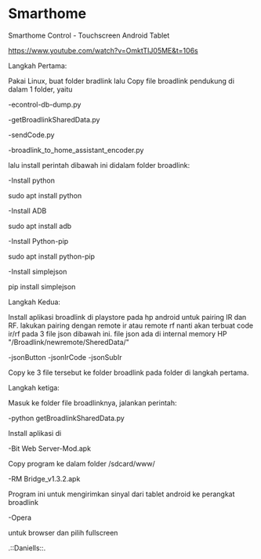 # Smarthome
Smarthome Control - Touchscreen Android Tablet

https://www.youtube.com/watch?v=OmktTIJ05ME&t=106s


Langkah Pertama:

Pakai Linux, buat folder bradlink lalu Copy file broadlink pendukung di dalam 1 folder, yaitu

-econtrol-db-dump.py

-getBroadlinkSharedData.py

-sendCode.py

-broadlink_to_home_assistant_encoder.py


lalu install perintah dibawah ini didalam folder broadlink:

-Install python

 sudo apt install python
 
-Install ADB

 sudo apt install adb
 
-Install Python-pip

 sudo apt install python-pip
 
-Install simplejson

 pip install simplejson


Langkah Kedua:

Install aplikasi broadlink di playstore pada hp android untuk pairing IR dan RF.
lakukan pairing dengan remote ir atau remote rf nanti akan terbuat code ir/rf pada 3 file json dibawah ini.
file json ada di internal memory HP "/Broadlink/newremote/SheredData/"

-jsonButton
-jsonIrCode
-jsonSubIr

Copy ke 3 file tersebut ke folder broadlink pada folder di langkah pertama.


Langkah ketiga:

Masuk ke folder file broadlinknya, jalankan perintah:

-python getBroadlinkSharedData.py


Install aplikasi di

-Bit Web Server-Mod.apk

 Copy program ke dalam folder /sdcard/www/
 
-RM Bridge_v1.3.2.apk

 Program ini untuk mengirimkan sinyal dari tablet android ke perangkat broadlink
 
-Opera

 untuk browser dan pilih fullscreen


.::Daniells::.
